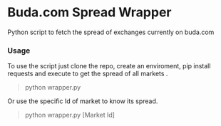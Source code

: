 # Buda.com Spread Wrapper
Python script to fetch the spread of exchanges currently on buda.com

### Usage
To use the script just clone the repo, create an enviroment, pip install requests and execute to get the spread of all markets .
> python wrapper.py

Or use the specific Id of market to know its spread.
> python wrapper.py [Market Id]

